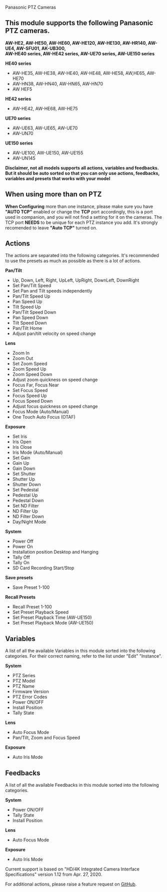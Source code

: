 Panasonic PTZ Cameras

## This module supports the following Panasonic PTZ cameras.

**AW-HE2, AW-HE50, AW-HE60, AW-HE120, AW-HE130, AW-HR140, AW-UE4, AW-SFU01, AK-UB300, <br/>AW-HE40 series, AW-HE42 series, AW-UE70 series, AW-UE150 series**

**HE40 series**

- AW-HE35, AW-HE38, AW-HE40, AW-HE48, AW-HE58, AW,HE65, AW-HE70
- AW-HN38, AW-HN40, AW-HN65, AW-HN70
- AW HEF5

**HE42 series**

- AW-HE42, AW-HE68, AW-HE75

**UE70 series**

- AW-UE63, AW-UE65, AW-UE70
- AW-UN70

**UE150 series**

- AW-UE100, AW-UE150, AW-UE155
- AW-UN145

**Disclaimer, not all models supports all actions, variables and feedbacks. But it should be auto sorted so that you can only use actions, feedbacks, variables and presets that works with your model**

## When using more than on PTZ

**When Configuring** more than one instance, please make sure you have **"AUTO TCP"** enabled or change the **TCP** port accordingly, this is a port used in companion, and you will not find a setting for it on the cameras. The TCP port **NEEDS** to be unique for each PTZ instance you add. It's strongly recomended to leave **"Auto TCP"** turned on.

## Actions

The actions are separated into the following categories.
It's recommended to use the presets as much as possible as there is a lot of actions.

**Pan/Tilt**

- Up, Down, Left, Right, UpLeft, UpRight, DownLeft, DownRight
- Set Pan/Tilt Speed
- Set Pan and Tilt speeds independently
- Pan/Tilt Speed Up
- Pan Speed Up
- Tilt Speed Up
- Pan/Tilt Speed Down
- Pan Speed Down
- Tilt Speed Down
- Pan/Tilt Home
- Adjust pan/tilt velocity on speed change

**Lens**

- Zoom In
- Zoom Out
- Set Zoom Speed
- Zoom Speed Up
- Zoom Speed Down
- Adjust zoom quickness on speed change
- Focus Far, Focus Near
- Set Focus Speed
- Focus Speed Up
- Focus Speed Down
- Adjust focus quickness on speed change
- Focus Mode (Auto/Manual)
- One Touch Auto Focus (OTAF)

**Exposure**

- Set Iris
- Iris Open
- Iris Close
- Iris Mode (Auto/Manual)
- Set Gain
- Gain Up
- Gain Down
- Set Shutter
- Shutter Up
- Shutter Down
- Set Pedestal
- Pedestal Up
- Pedestal Down
- Set ND Filter
- ND Filter Up
- ND Filter Down
- Day/Night Mode

**System**

- Power Off
- Power On
- Installation position Desktop and Hanging
- Tally Off
- Tally On
- SD Card Recording Start/Stop

**Save presets**

- Save Preset 1-100

**Recall Presets**

- Recall Preset 1-100
- Set Preset Playback Speed
- Set Preset Playback Time (AW-UE150)
- Set Preset Playback Mode (AW-UE150)

## Variables

A list of all the available Variables in this module sorted into the following categories. For their correct naming, refer to the list under "Edit" "Instance".

**System**

- PTZ Series
- PTZ Model
- PTZ Name
- Firmware Version
- PTZ Error Codes
- Power ON/OFF
- Install Position
- Tally State

**Lens**

- Auto Focus Mode
- Pan/Tilt, Zoom and Focus Speed

**Exposure**

- Auto Iris Mode

## Feedbacks

A list of all the available Feedbacks in this module sorted into the following categories.

**System**

- Power ON/OFF
- Tally State
- Install Position

**Lens**

- Auto Focus Mode

**Exposure**

- Auto Iris Mode

Current support is based on "HD/4K Integrated Camera Interface Specifications" version 1.12 from Apr. 27, 2020.

For additional actions, please raise a feature request on [GitHub](https://github.com/bitfocus/companion-module-panasonic-ptz/).
